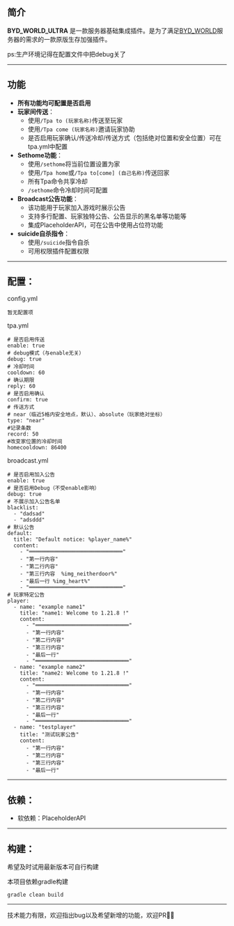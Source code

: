 ## 简介
**BYD_WORLD_ULTRA** 是一款服务器基础集成插件。是为了满足[BYD_WORLD](https://skin.dataseven.fun/)服务器的需求的一款原版生存加强插件。

ps:生产环境记得在配置文件中把debug关了
___
## 功能
- **所有功能均可配置是否启用**
- **玩家间传送**：
  - 使用`/Tpa to (玩家名称)`传送至玩家
  - 使用`/Tpa come (玩家名称)`邀请玩家协助
  - 是否启用玩家确认/传送冷却/传送方式（包括绝对位置和安全位置）可在tpa.yml中配置
- **Sethome功能**：
  - 使用`/sethome`将当前位置设置为家
  - 使用`/Tpa home`或`/Tpa to[come] (自己名称)`传送回家
  - 所有Tpa命令共享冷却
  - `/sethome`命令冷却时间可配置
- **Broadcast公告功能**：
  - 该功能用于玩家加入游戏时展示公告
  - 支持多行配置、玩家独特公告、公告显示的黑名单等功能等
  - 集成PlaceholderAPI，可在公告中使用占位符功能
- **suicide自杀指令**：
  - 使用`/suicide`指令自杀
  - 可用权限插件配置权限
___
## 配置：
config.yml
```
暂无配置项
```

tpa.yml
```
# 是否启用传送
enable: true
# debug模式（与enable无关）
debug: true
# 冷却时间
cooldown: 60
# 确认期限
reply: 60
# 是否启用确认
confirm: true
# 传送方式
# near（临近5格内安全地点，默认）、absolute（玩家绝对坐标）
type: "near"
#记录条数
record: 50
#改变家位置的冷却时间
homecooldown: 86400
```

broadcast.yml
```
# 是否启用加入公告
enable: true
# 是否启用Debug（不受enable影响）
debug: true
# 不展示加入公告名单
blacklist:
  - "dadsad"
  - "adsddd"
# 默认公告
default:
  title: "Default notice: %player_name%"
  content:
    - "══════════════════════════════"
    - "第一行内容"
    - "第二行内容"
    - "第三行内容  %img_neitherdoor%"
    - "最后一行 %img_heart%"
    - "══════════════════════════════"
# 玩家特定公告
player:
  - name: "example name1"
    title: "name1: Welcome to 1.21.8 !"
    content:
      - "══════════════════════════════"
      - "第一行内容"
      - "第二行内容"
      - "第三行内容"
      - "最后一行"
      - "══════════════════════════════"
  - name: "example name2"
    title: "name2: Welcome to 1.21.8 !"
    content:
      - "══════════════════════════════"
      - "第一行内容"
      - "第二行内容"
      - "第三行内容"
      - "最后一行"
      - "══════════════════════════════"
  - name: "testplayer"
    title: "测试玩家公告"
    content:
      - "第一行内容"
      - "第二行内容"
      - "第三行内容"
      - "最后一行"
```

___
## 依赖：
- 软依赖：PlaceholderAPI
___
## 构建：
希望及时试用最新版本可自行构建

本项目依赖gradle构建
```
gradle clean build
```
___
技术能力有限，欢迎指出bug以及希望新增的功能，欢迎PR🙏🏻
